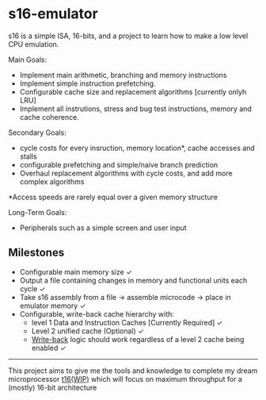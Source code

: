 # s16-emulator

s16 is a simple ISA, 16-bits, and a project to learn how to make a low level CPU emulation. 

Main Goals:
  - Implement main arithmetic, branching and memory instructions
  - Implement simple instruction prefetching.
  - Configurable cache size and replacement algorithms \[currently onlyh LRU\]
  - Implement all instrutions, stress and bug test instructions, memory and cache coherence. 


Secondary Goals:
  - cycle costs for every insruction, memory location*, cache accesses and stalls
  - configurable prefetching and simple/naive branch prediction
  - Overhaul replacement algorithms with cycle costs, and add more complex algorithms
  
  *Access speeds are rarely equal over a given memory structure

Long-Term Goals:
  - Peripherals such as a simple screen and user input

## Milestones 
  - Configurable main memory size ✓
  - Output a file containing changes in memory and functional units each cycle ✓
  - Take s16 assembly from a file -> assemble microcode -> place in emulator memory ✓
  - Configurable, write-back cache hierarchy with:
    - level 1 Data and Instruction Caches \[Currently Required\] ✓
    - Level 2 unified cache \(Optional\) ✓
    - [Write-back](https://www.geeksforgeeks.org/write-through-and-write-back-in-cache/) logic should work regardless of a level 2 cache being enabled ✓

- - - 

This project aims to give me the tools and knowledge to complete my dream microprocessor [t16(WIP)](https://github.com/NaCl-5844/t16) which will focus on maximum throughput for a (mostly) 16-bit architecture 
